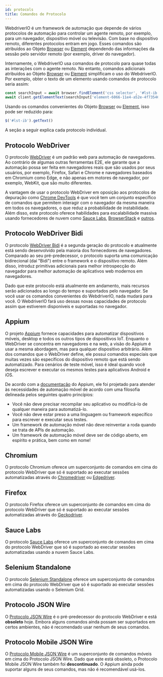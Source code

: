 ```yaml
---
id: protocols
title: Comandos de Protocolo
---
```


WebdriverIO é um framework de automação que depende de vários protocolos de automação para controlar um agente remoto, por exemplo, para um navegador, dispositivo móvel ou televisão. Com base no dispositivo remoto, diferentes protocolos entram em jogo. Esses comandos são atribuídos ao Objeto [Browser](/docs/api/browser) ou [Element](/docs/api/element) dependendo das informações da sessão pelo servidor remoto (por exemplo, driver do navegador).

Internamente, o WebdriverIO usa comandos de protocolo para quase todas as interações com o agente remoto. No entanto, comandos adicionais atribuídos ao Objeto [Browser](/docs/api/browser) ou [Element](/docs/api/element) simplificam o uso do WebdriverIO. Por exemplo, obter o texto de um elemento usando comandos de protocolo seria assim:

```js
const searchInput = await browser.findElement('css selector', '#lst-ib')
await client.getElementText(searchInput['element-6066-11e4-a52e-4f735466cecf'])
```

Usando os comandos convenientes do Objeto [Browser](/docs/api/browser) ou [Element](/docs/api/element), isso pode ser reduzido para:

```js
$('#lst-ib').getText()
```

A seção a seguir explica cada protocolo individual.

## Protocolo WebDriver

O protocolo [WebDriver](https://w3c.github.io/webdriver/#elements) é um padrão web para automação de navegadores. Ao contrário de algumas outras ferramentas E2E, ele garante que a automação possa ser feita em navegadores reais que são usados por seus usuários, por exemplo, Firefox, Safari e Chrome e navegadores baseados em Chromium como Edge, e não apenas em motores de navegador, por exemplo, WebKit, que são muito diferentes.

A vantagem de usar o protocolo WebDriver em oposição aos protocolos de depuração como [Chrome DevTools](https://w3c.github.io/webdriver/#elements) é que você tem um conjunto específico de comandos que permitem interagir com o navegador da mesma maneira em todos os navegadores, o que reduz a probabilidade de instabilidade. Além disso, este protocolo oferece habilidades para escalabilidade massiva usando fornecedores de nuvem como [Sauce Labs](https://saucelabs.com/), [BrowserStack](https://www.browserstack.com/) e [outros](https://github.com/christian-bromann/awesome-selenium#cloud-services).

## Protocolo WebDriver Bidi

O protocolo [WebDriver Bidi](https://w3c.github.io/webdriver-bidi/) é a segunda geração do protocolo e atualmente está sendo desenvolvido pela maioria dos fornecedores de navegadores. Comparado ao seu pré-predecessor, o protocolo suporta uma comunicação bidirecional (daí "Bidi") entre o framework e o dispositivo remoto. Além disso, introduz primitivas adicionais para melhor introspecção do navegador para melhor automação de aplicativos web modernos em navegadores.

Dado que este protocolo está atualmente em andamento, mais recursos serão adicionados ao longo do tempo e suportados pelo navegador. Se você usar os comandos convenientes do WebdriverIO, nada mudará para você. O WebdriverIO fará uso dessas novas capacidades de protocolo assim que estiverem disponíveis e suportadas no navegador.

## Appium

O projeto [Appium](https://appium.io/) fornece capacidades para automatizar dispositivos móveis, desktop e todos os outros tipos de dispositivos IoT. Enquanto o WebDriver se concentra em navegadores e na web, a visão do Appium é usar a mesma abordagem, mas para qualquer dispositivo arbitrário. Além dos comandos que o WebDriver define, ele possui comandos especiais que muitas vezes são específicos do dispositivo remoto que está sendo automatizado. Para cenários de teste móvel, isso é ideal quando você deseja escrever e executar os mesmos testes para aplicativos Android e iOS.

De acordo com a [documentação](https://appium.github.io/appium.io/docs/en/about-appium/intro/?lang=en) do Appium, ele foi projetado para atender às necessidades de automação móvel de acordo com uma filosofia delineada pelos seguintes quatro princípios:

- Você não deve precisar recompilar seu aplicativo ou modificá-lo de qualquer maneira para automatizá-lo.
- Você não deve estar preso a uma linguagem ou framework específico para escrever e executar seus testes.
- Um framework de automação móvel não deve reinventar a roda quando se trata de APIs de automação.
- Um framework de automação móvel deve ser de código aberto, em espírito e prática, bem como em nome!

## Chromium

O protocolo Chromium oferece um superconjunto de comandos em cima do protocolo WebDriver que só é suportado ao executar sessões automatizadas através do [Chromedriver](https://chromedriver.chromium.org/chromedriver-canary) ou [Edgedriver](https://developer.microsoft.com/fr-fr/microsoft-edge/tools/webdriver).

## Firefox

O protocolo Firefox oferece um superconjunto de comandos em cima do protocolo WebDriver que só é suportado ao executar sessões automatizadas através do [Geckodriver](https://github.com/mozilla/geckodriver).

## Sauce Labs

O protocolo [Sauce Labs](https://saucelabs.com/) oferece um superconjunto de comandos em cima do protocolo WebDriver que só é suportado ao executar sessões automatizadas usando a nuvem Sauce Labs.

## Selenium Standalone

O protocolo [Selenium Standalone](https://www.selenium.dev/documentation/grid/advanced_features/endpoints/) oferece um superconjunto de comandos em cima do protocolo WebDriver que só é suportado ao executar sessões automatizadas usando o Selenium Grid.

## Protocolo JSON Wire

O [Protocolo JSON Wire](https://www.selenium.dev/documentation/legacy/json_wire_protocol/) é o pré-predecessor do protocolo WebDriver e está __obsoleto__ hoje. Embora alguns comandos ainda possam ser suportados em certos ambientes, não é recomendado usar nenhum de seus comandos.

## Protocolo Mobile JSON Wire

O [Protocolo Mobile JSON Wire](https://github.com/SeleniumHQ/mobile-spec/blob/master/spec-draft.md) é um superconjunto de comandos móveis em cima do Protocolo JSON Wire. Dado que este está obsoleto, o Protocolo Mobile JSON Wire também foi __descontinuado__. O Appium ainda pode suportar alguns de seus comandos, mas não é recomendável usá-los.